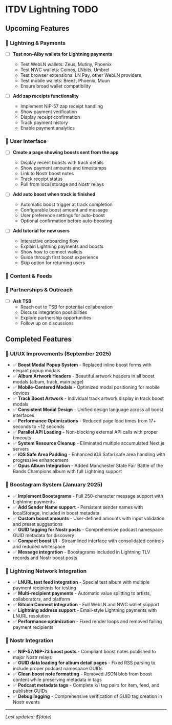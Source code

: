# ITDV Lightning TODO

## Upcoming Features

### 🔋 Lightning & Payments
- [ ] **Test non-Alby wallets for Lightning payments**
  - Test WebLN wallets: Zeus, Mutiny, Phoenix
  - Test NWC wallets: Coinos, LNbits, Umbrel
  - Test browser extensions: LN Pay, other WebLN providers
  - Test mobile wallets: Breez, Phoenix, Muun
  - Ensure broad wallet compatibility

- [ ] **Add zap receipts functionality**
  - Implement NIP-57 zap receipt handling
  - Show payment verification
  - Display receipt confirmation
  - Track payment history
  - Enable payment analytics

### 📱 User Interface
- [ ] **Create a page showing boosts sent from the app**
  - Display recent boosts with track details
  - Show payment amounts and timestamps
  - Link to Nostr boost notes
  - Track receipt status
  - Pull from local storage and Nostr relays

- [ ] **Add auto boost when track is finished**
  - Automatic boost trigger at track completion
  - Configurable boost amount and message
  - User preference settings for auto-boost
  - Optional confirmation before auto-boosting


- [ ] **Add tutorial for new users**
  - Interactive onboarding flow
  - Explain Lightning payments and boosts
  - Show how to connect wallets
  - Guide through first boost experience
  - Skip option for returning users

### 📡 Content & Feeds

### 🤝 Partnerships & Outreach
- [ ] **Ask TSB**
  - Reach out to TSB for potential collaboration
  - Discuss integration possibilities
  - Explore partnership opportunities
  - Follow up on discussions

## Completed Features

### 🎨 UI/UX Improvements (September 2025)
- ✅ **Boost Modal Popup System** - Replaced inline boost forms with elegant popup modals
- ✅ **Album Artwork Headers** - Beautiful artwork headers in all boost modals (album, track, main page)
- ✅ **Mobile-Centered Modals** - Optimized modal positioning for mobile devices
- ✅ **Track Boost Artwork** - Individual track artwork display in track boost modals
- ✅ **Consistent Modal Design** - Unified design language across all boost interfaces
- ✅ **Performance Optimizations** - Reduced page load times from 17+ seconds to ~12 seconds
- ✅ **Parallel API Loading** - Non-blocking external API calls with proper timeouts
- ✅ **System Resource Cleanup** - Eliminated multiple accumulated Next.js servers
- ✅ **iOS Safe Area Padding** - Enhanced iOS Safari safe area handling with progressive enhancement
- ✅ **Opus Album Integration** - Added Manchester State Fair Battle of the Bands Champions album with full Lightning support

### 🎵 Boostagram System (January 2025)
- ✅ **Implement Boostagrams** - Full 250-character message support with Lightning payments
- ✅ **Add Sender Name support** - Persistent sender names with localStorage, included in boost metadata
- ✅ **Custom boost amounts** - User-defined amounts with input validation and preset suggestions
- ✅ **GUID tagging for Nostr posts** - Comprehensive podcast namespace GUID metadata for discovery
- ✅ **Compact boost UI** - Streamlined interface with consolidated controls and reduced whitespace
- ✅ **Message integration** - Boostagrams included in Lightning TLV records and Nostr boost posts

### 🔋 Lightning Network Integration
- ✅ **LNURL test feed integration** - Special test album with multiple payment recipients for testing
- ✅ **Multi-recipient payments** - Automatic value splitting to artists, collaborators, and platform
- ✅ **Bitcoin Connect integration** - Full WebLN and NWC wallet support
- ✅ **Lightning address support** - Email-style Lightning payments with LNURL resolution
- ✅ **Performance optimization** - Fixed render loops and removed failing payment recipients

### 📡 Nostr Integration  
- ✅ **NIP-57/NIP-73 boost posts** - Compliant boost notes published to major Nostr relays
- ✅ **GUID data loading for album detail pages** - Fixed RSS parsing to include proper podcast namespace GUIDs
- ✅ **Clean boost note formatting** - Removed JSON blob from boost content while preserving metadata in tags
- ✅ **Podcast metadata tags** - Complete k/i tag pairs for item, feed, and publisher GUIDs
- ✅ **Debug logging** - Comprehensive verification of GUID tag creation in Nostr events

---

*Last updated: $(date)*